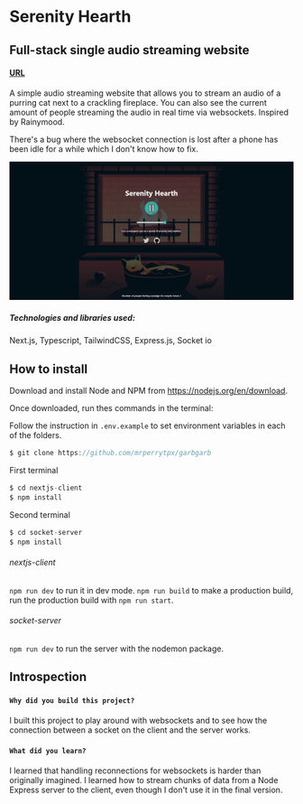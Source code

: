 # Serenity Hearth

## Full-stack single audio streaming website

#### [URL](https://serenity-hearth.vercel.app/)

A simple audio streaming website that allows you to stream an audio of a purring cat next to a crackling fireplace. You can also see the current amount of people streaming the audio in real time via websockets. Inspired by Rainymood.

There's a bug where the websocket connection is lost after a phone has been idle for a while which I don't know how to fix.

<img src="readme/serenity.png" width="700">

##### Technologies and libraries used:

Next.js, Typescript, TailwindCSS, Express.js, Socket io

## How to install

Download and install Node and NPM from https://nodejs.org/en/download.

Once downloaded, run thes commands in the terminal:

Follow the instruction in `.env.example` to set environment variables in each of the folders.

```ts
$ git clone https://github.com/mrperrytpx/garbgarb
```

First terminal

```ts
$ cd nextjs-client
$ npm install
```

Second terminal

```ts
$ cd socket-server
$ npm install
```

###### nextjs-client

`npm run dev` to run it in dev mode.
`npm run build` to make a production build, run the production build with `npm run start`.

###### socket-server

`npm run dev` to run the server with the nodemon package.

## Introspection

#### `Why did you build this project?`

I built this project to play around with websockets and to see how the connection between a socket on the client and the server works.

#### `What did you learn?`

I learned that handling reconnections for websockets is harder than originally imagined. I learned how to stream chunks of data from a Node Express server to the client, even though I don't use it in the final version.

